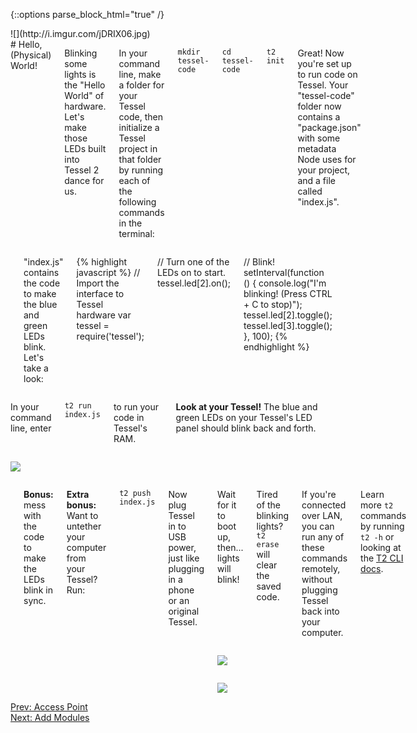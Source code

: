 {::options parse_block_html="true" /}

<div class="row">
<div class="large-4 columns right">
![](http://i.imgur.com/jDRIX06.jpg)
</div>

<div class="large-8 columns">
# Hello, (Physical) World!

Blinking some lights is the "Hello World" of hardware. Let's make those LEDs built into Tessel 2 dance for us.

In your command line, make a folder for your Tessel code, then initialize a Tessel project in that folder by running each of the following commands in the terminal:

`mkdir tessel-code`

`cd tessel-code`

`t2 init`

Great! Now you're set up to run code on Tessel. Your "tessel-code" folder now contains a "package.json" with some metadata Node uses for your project, and a file called "index.js".

</div>
</div>
<div class="row">
<div class="large-12 columns">

<hr>

"index.js" contains the code to make the blue and green LEDs blink. Let's take a look:

{% highlight javascript %}
// Import the interface to Tessel hardware
var tessel = require('tessel');

// Turn one of the LEDs on to start.
tessel.led[2].on();

// Blink!
setInterval(function () {
  console.log("I'm blinking! (Press CTRL + C to stop)");
  tessel.led[2].toggle();
  tessel.led[3].toggle();
}, 100);
{% endhighlight %}

</div>
</div>
<div class="row">
<div class="large-9 columns">

In your command line, enter

`t2 run index.js`

to run your code in Tessel's RAM.

**Look at your Tessel!** The blue and green LEDs on your Tessel's LED panel should blink back and forth.

</div>
<div class="large-3 columns">

![](http://i.imgur.com/kZIZNcL.gif)

</div>
</div>
<div class="row">
<div class="large-12 columns">
<hr>

**Bonus:** mess with the code to make the LEDs blink in sync.

**Extra bonus:** Want to untether your computer from your Tessel? Run:

`t2 push index.js`

Now plug Tessel in to USB power, just like plugging in a phone or an original Tessel.

<div class="row">
<div class="large-4 columns">

Wait for it to boot up, then... lights will blink!

Tired of the blinking lights? `t2 erase` will clear the saved code.

If you're connected over LAN, you can run any of these commands remotely, without plugging Tessel back into your computer.

Learn more `t2` commands by running `t2 -h` or looking at the [T2 CLI docs](https://tessel.io/docs/cli).

</div>
<div class="large-4 columns">

![](http://i.imgur.com/2JXAPKt.jpg)

</div>
<div class="large-4 columns">

![](http://i.imgur.com/kFHhIim.jpg)

</div>
</div>

</div>
</div>

<div class="greyBar"></div>

<div class="row">
<div class="large-6 columns left">
  <a href="ap.html" class="bottomButton button">Prev: Access Point</a>
</div>

<div class="large-6 columns right">
  <a href="modules.html" class= "bottomButton right button">Next: Add Modules</a>
</div>
</div>
